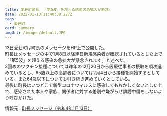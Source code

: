 ```yaml
---
title: 愛荘町町長 「「第5波」を超える感染の急拡大が懸念」
date: 2022-01-13T11:40:38.227Z
tags:
  - 愛荘町
card: summary
imgUrl: /images/default.JPG
---
```

13日愛荘町は町長のメッセージをHP上で公開した。  
町長はメッセージの中で1月8日以降連日新規感染者が確認されているとした上で「「第5波」を超える感染の急拡大が懸念されます」と述べた。   
3回めのワクチン接種については昨年の12月20日から医療従事者の摂取を順次進めているとし、65歳以上の高齢者については2月4日から接種を開始するとしている。また64歳以下についても引き続き進めていくとしている。  
最後に町長はいつどこで新型コロナウィルスに感染してもおかしくないとした上で、感染された本人や家族、関係者に対する差別や嫌がらせ誹謗中傷をしないよう呼びかけた。

情報元 : [町長メッセージ（令和4年1月13日）](https://www.town.aisho.shiga.jp/topics/covid19_message/8511.html)